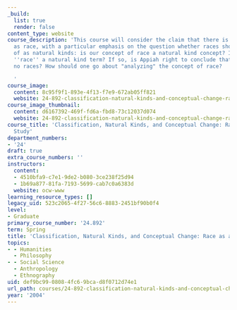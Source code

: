 ```yaml
---
_build:
  list: true
  render: false
content_type: website
course_description: 'This course will consider the claim that there is no such thing
  as race, with a particular emphasis on the question whether races should be thought
  of as natural kinds: is our concept of race a natural kind concept? Is the term
  ''race'' a natural kind term? If so, is Appiah right to conclude that there are
  no races? How should one go about "analyzing" the concept of race?

  '
course_image:
  content: 8c95f9f1-893e-4f13-f7e9-672ab05ff821
  website: 24-892-classification-natural-kinds-and-conceptual-change-race-as-a-case-study-spring-2004
course_image_thumbnail:
  content: d6167392-469f-fd6a-fbd8-73c12037d074
  website: 24-892-classification-natural-kinds-and-conceptual-change-race-as-a-case-study-spring-2004
course_title: 'Classification, Natural Kinds, and Conceptual Change: Race as a Case
  Study'
department_numbers:
- '24'
draft: true
extra_course_numbers: ''
instructors:
  content:
  - 4510bfa9-c7e1-9de2-b080-3ce238f25d94
  - 1b69a877-81fa-7193-5699-cab7c0a6383d
  website: ocw-www
learning_resource_types: []
legacy_uid: 523c2065-4f27-56c6-8883-2451bf90b0f4
level:
- Graduate
primary_course_number: '24.892'
term: Spring
title: 'Classification, Natural Kinds, and Conceptual Change: Race as a Case Study'
topics:
- - Humanities
  - Philosophy
- - Social Science
  - Anthropology
  - Ethnography
uid: def9bc99-0808-4fc6-9bca-d8f0712d74e1
url_path: courses/24-892-classification-natural-kinds-and-conceptual-change-race-as-a-case-study-spring-2004
year: '2004'
---
```

